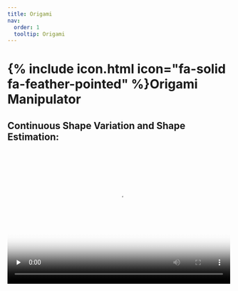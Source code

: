 ```yaml
---
title: Origami
nav:
  order: 1
  tooltip: Origami
---
```


# {% include icon.html icon="fa-solid fa-feather-pointed" %}Origami Manipulator

## Continuous Shape Variation and Shape Estimation:

<!-- <video src="images/0_1-manual_manipulation.mp4" controls="controls" width="500" height="300"></video> -->


<video id="video" controls="controls" width="500" height="300" preload="none" poster="封面">
      <source id="mp4" src="images/0_1-manual_manipulation.mp4" type="video/mp4">
</video>
